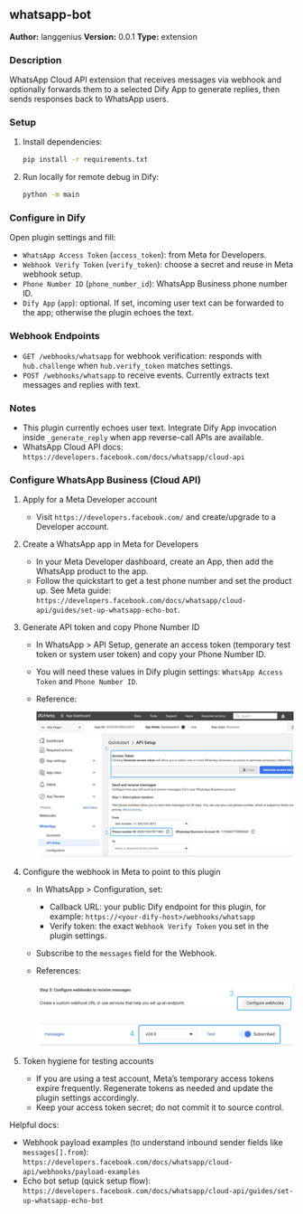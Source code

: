 ## whatsapp-bot

**Author:** langgenius
**Version:** 0.0.1
**Type:** extension

### Description
WhatsApp Cloud API extension that receives messages via webhook and optionally forwards them to a selected Dify App to generate replies, then sends responses back to WhatsApp users.

### Setup

1. Install dependencies:
   ```bash
   pip install -r requirements.txt
   ```
2. Run locally for remote debug in Dify:
   ```bash
   python -m main
   ```

### Configure in Dify

Open plugin settings and fill:
- `WhatsApp Access Token` (`access_token`): from Meta for Developers.
- `Webhook Verify Token` (`verify_token`): choose a secret and reuse in Meta webhook setup.
- `Phone Number ID` (`phone_number_id`): WhatsApp Business phone number ID.
- `Dify App` (`app`): optional. If set, incoming user text can be forwarded to the app; otherwise the plugin echoes the text.

### Webhook Endpoints

- `GET /webhooks/whatsapp` for webhook verification: responds with `hub.challenge` when `hub.verify_token` matches settings.
- `POST /webhooks/whatsapp` to receive events. Currently extracts text messages and replies with text.

### Notes

- This plugin currently echoes user text. Integrate Dify App invocation inside `_generate_reply` when app reverse-call APIs are available.
- WhatsApp Cloud API docs: `https://developers.facebook.com/docs/whatsapp/cloud-api`

### Configure WhatsApp Business (Cloud API)

1. Apply for a Meta Developer account
   - Visit `https://developers.facebook.com/` and create/upgrade to a Developer account.

2. Create a WhatsApp app in Meta for Developers
   - In your Meta Developer dashboard, create an App, then add the WhatsApp product to the app.
   - Follow the quickstart to get a test phone number and set the product up. See Meta guide: `https://developers.facebook.com/docs/whatsapp/cloud-api/guides/set-up-whatsapp-echo-bot`.

3. Generate API token and copy Phone Number ID
   - In WhatsApp > API Setup, generate an access token (temporary test token or system user token) and copy your Phone Number ID.
   - You will need these values in Dify plugin settings: `WhatsApp Access Token` and `Phone Number ID`.
   - Reference:
     
     ![Access token and phone number ID](_assets/apikeyandphonenumberid.jpg)

4. Configure the webhook in Meta to point to this plugin
   - In WhatsApp > Configuration, set:
     - Callback URL: your public Dify endpoint for this plugin, for example: `https://<your-dify-host>/webhooks/whatsapp`
     - Verify token: the exact `Webhook Verify Token` you set in the plugin settings.
   - Subscribe to the `messages` field for the Webhook.
   - References:
     
     ![Configure webhook - step 1](_assets/configurewebhook1.jpg)
     
     ![Configure webhook - step 2](_assets/configurewebhook2.jpg)

5. Token hygiene for testing accounts
   - If you are using a test account, Meta’s temporary access tokens expire frequently. Regenerate tokens as needed and update the plugin settings accordingly.
   - Keep your access token secret; do not commit it to source control.

Helpful docs:
- Webhook payload examples (to understand inbound sender fields like `messages[].from`): `https://developers.facebook.com/docs/whatsapp/cloud-api/webhooks/payload-examples`
- Echo bot setup (quick setup flow): `https://developers.facebook.com/docs/whatsapp/cloud-api/guides/set-up-whatsapp-echo-bot`
